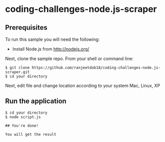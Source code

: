# coding-challenges-node.js-scraper

## Prerequisites

To run this sample you will need the following:

* Install Node.js from http://nodejs.org/

Next, clone the sample repo.
From your shell or command line:
```
$ git clone https://github.com/ranjeetdob18/coding-challenges-node.js-scraper.git
$ cd your directory
```

Next, edit file and change location according to your system 
Mac, Linux, XP
## Run the application

```
$ cd your directory
$ node script.js

## You're done!

You will get the result
